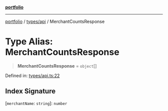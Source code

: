 [**portfolio**](../../../README.md)

***

[portfolio](../../../modules.md) / [types/api](../README.md) / MerchantCountsResponse

# Type Alias: MerchantCountsResponse

> **MerchantCountsResponse** = `object`[]

Defined in: [types/api.ts:22](https://github.com/tnorlund/Portfolio/blob/2ace549cd971d600348bf154f22cb823d46560b1/portfolio/types/api.ts#L22)

## Index Signature

\[`merchantName`: `string`\]: `number`
